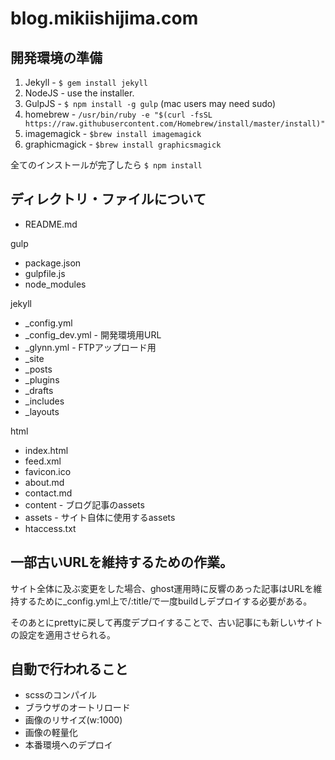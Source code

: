 # blog.mikiishijima.com


## 開発環境の準備
1. Jekyll - ```$ gem install jekyll```
2. NodeJS - use the installer.
3. GulpJS - ```$ npm install -g gulp``` (mac users may need sudo)
4. homebrew - ```/usr/bin/ruby -e "$(curl -fsSL https://raw.githubusercontent.com/Homebrew/install/master/install)"```
5. imagemagick - ```$brew install imagemagick```
6. graphicmagick - ```$brew install graphicsmagick```

全てのインストールが完了したら
```$ npm install```

## ディレクトリ・ファイルについて
* README.md

gulp

* package.json
* gulpfile.js
* node_modules

jekyll

* _config.yml
* _config_dev.yml - 開発環境用URL
* _glynn.yml      - FTPアップロード用
* _site
* _posts
* _plugins
* _drafts
* _includes
* _layouts

html

* index.html
* feed.xml
* favicon.ico
* about.md
* contact.md
* content        - ブログ記事のassets
* assets         - サイト自体に使用するassets
* htaccess.txt

## 一部古いURLを維持するための作業。
サイト全体に及ぶ変更をした場合、ghost運用時に反響のあった記事はURLを維持するために_config.yml上で/:title/で一度buildしデプロイする必要がある。

そのあとにprettyに戻して再度デプロイすることで、古い記事にも新しいサイトの設定を適用させられる。

## 自動で行われること
* scssのコンパイル
* ブラウザのオートリロード
* 画像のリサイズ(w:1000)
* 画像の軽量化
* 本番環境へのデプロイ